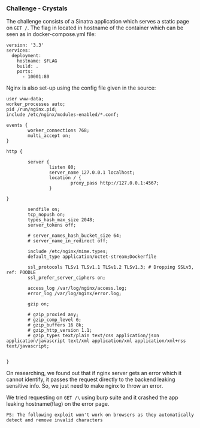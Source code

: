 ### Challenge - Crystals

The challenge consists of a Sinatra application which serves a static page on `GET /`. The flag in located in hostname of the container which can be seen as in docker-compose.yml file:
```
version: '3.3'
services:
  deployment:
    hostname: $FLAG
    build: .
    ports:
      - 10001:80

```
Nginx is also set-up using the config file given in the source:
```
user www-data;
worker_processes auto;
pid /run/nginx.pid;
include /etc/nginx/modules-enabled/*.conf;

events {
        worker_connections 768;
        multi_accept on;
}

http {

        server {
                listen 80;
                server_name 127.0.0.1 localhost;
                location / {
                        proxy_pass http://127.0.0.1:4567;
                }

}

        sendfile on;
        tcp_nopush on;
        types_hash_max_size 2048;
        server_tokens off;

        # server_names_hash_bucket_size 64;
        # server_name_in_redirect off;

        include /etc/nginx/mime.types;
        default_type application/octet-stream;Dockerfile

        ssl_protocols TLSv1 TLSv1.1 TLSv1.2 TLSv1.3; # Dropping SSLv3, ref: POODLE
        ssl_prefer_server_ciphers on;

        access_log /var/log/nginx/access.log;
        error_log /var/log/nginx/error.log;

        gzip on;

        # gzip_proxied any;
        # gzip_comp_level 6;
        # gzip_buffers 16 8k;
        # gzip_http_version 1.1;
        # gzip_types text/plain text/css application/json application/javascript text/xml application/xml application/xml+rss text/javascript;


}

```

On researching, we found out that if nginx server gets an error which it cannot identify, it passes the request directly to the backend leaking sensitive info.
So, we just need to make nginx to throw an error.

We tried requesting on `GET /\` using burp suite and it crashed the app leaking hostname(flag) on the error page.

`PS: The following exploit won't work on browsers as they automatically detect and remove invalid characters`